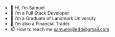- 👋 Hi, I’m Samuel
- 👀 I’m a Full Stack Developer
- 🌱 I’m a Graduate of Landmark University
- 💞️ I’m also a Financial Trader
- 📫 How to reach me samuelojile44@gmail.com

<!---
Iyeofu/Iyeofu is a ✨ special ✨ repository because its `README.md` (this file) appears on your GitHub profile.
You can click the Preview link to take a look at your changes.
--->
